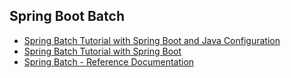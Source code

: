 ## Spring Boot Batch
- [Spring Batch Tutorial with Spring Boot and Java Configuration](http://www.codingpedia.org/ama/spring-batch-tutorial-with-spring-boot-and-java-configuration/)
- [Spring Batch Tutorial with Spring Boot](http://walkingtechie.blogspot.com/2017/03/spring-batch-with-spring-boot.html)
- [Spring Batch - Reference Documentation](https://docs.spring.io/spring-batch/trunk/reference/html/)
